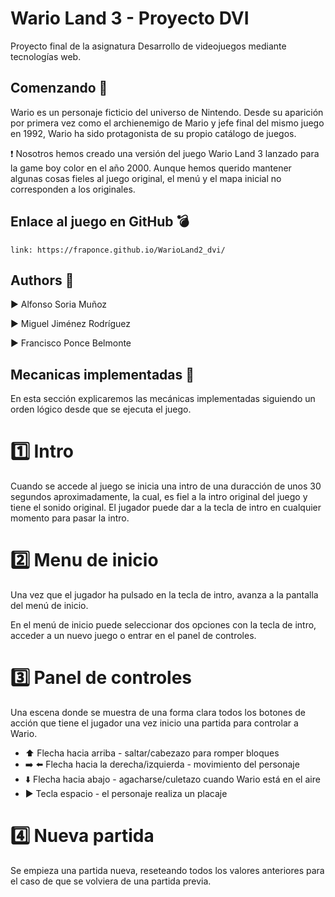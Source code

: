 # Wario Land 3 - Proyecto DVI
Proyecto final de la asignatura Desarrollo de videojuegos mediante tecnologías web.

## Comenzando :running:

Wario es un personaje ficticio del universo de Nintendo. Desde su aparición por primera vez como el archienemigo de Mario y jefe final del mismo juego en 1992, Wario ha sido protagonista de su propio catálogo de juegos. 

:heavy_exclamation_mark: Nosotros hemos creado una versión del juego Wario Land 3 lanzado para la game boy color en el año 2000. Aunque hemos querido mantener algunas cosas fieles al juego original, el menú y el mapa inicial no corresponden a los originales.

## Enlace al juego en GitHub :bomb:

```
link: https://fraponce.github.io/WarioLand2_dvi/
```

## Authors :sparkling_heart:

:arrow_forward: Alfonso Soria Muñoz

:arrow_forward: Miguel Jiménez Rodríguez

:arrow_forward: Francisco Ponce Belmonte


## Mecanicas implementadas :pencil:

En esta sección explicaremos las mecánicas implementadas siguiendo un orden lógico desde que se ejecuta el juego.

# :one: Intro

Cuando se accede al juego se inicia una intro de una duracción de unos 30 segundos aproximadamente, la cual, es fiel a la intro original del juego y tiene el sonido original. El jugador puede dar a la tecla de intro en cualquier momento para pasar la intro.

# :two: Menu de inicio

Una vez que el jugador ha pulsado en la tecla de intro, avanza a la pantalla del menú de inicio.

En el menú de inicio puede seleccionar dos opciones con la tecla de intro, acceder a un nuevo juego o entrar en el panel de controles.

# :three: Panel de controles

Una escena donde se muestra de una forma clara todos los botones de acción que tiene el jugador una vez inicio una partida para controlar a Wario.

* :arrow_up: Flecha hacia arriba - saltar/cabezazo para romper bloques
* :arrow_right: :arrow_left: Flecha hacia la derecha/izquierda - movimiento del personaje
* :arrow_down: Flecha hacia abajo - agacharse/culetazo cuando Wario está en el aire
* :arrow_forward: Tecla espacio - el personaje realiza un placaje

# :four: Nueva partida

Se empieza una partida nueva, reseteando todos los valores anteriores para el caso de que se volviera de una partida previa.
